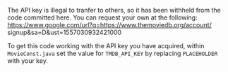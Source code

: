 The API key is illegal to tranfer to others, so it has been withheld
from the code committed here. You can request your own at the following:
  https://www.google.com/url?q=https://www.themoviedb.org/account/
          signup&sa=D&ust=1557030932421000

To get this code working with the API key you have acquired, within
`MovieConst.java` set the value for `TMDB_API_KEY` by replacing
`PLACEHOLDER` with your key.
